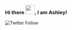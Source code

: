 ### Hi there <img src="https://raw.githubusercontent.com/MartinHeinz/MartinHeinz/master/wave.gif" width="30px">, I am Ashley!

![Twitter Follow](https://img.shields.io/twitter/follow/__aarmstrong__?label=Follow%20Me&logo=Twitter&style=for-the-badge)
